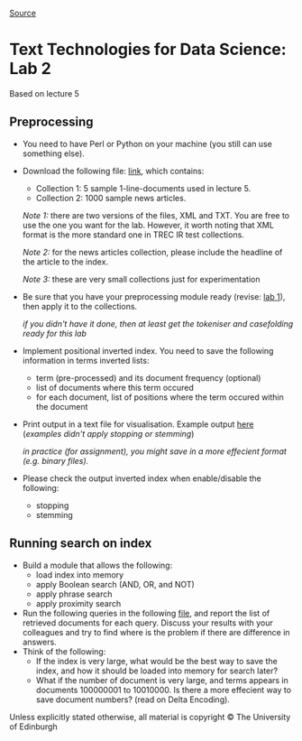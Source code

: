 
[Source](https://www.inf.ed.ac.uk/teaching/courses/tts/labs/lab2.html "Permalink to Text Technologies for Data Science: LAB 2")

# Text Technologies for Data Science: Lab 2

Based on lecture 5

## Preprocessing

* You need to have Perl or Python on your machine (you still can use something else).
* Download the following file: [link][9], which contains:
    - Collection 1: 5 sample 1-line-documents used in lecture 5.
    - Collection 2: 1000 sample news articles.

    _Note 1:_ there are two versions of the files, XML and TXT. You are free to use the one you want for the lab. However, it worth noting that XML format is the more standard one in TREC IR test collections.

    _Note 2:_ for the news articles collection, please include the headline of the article to the index.

    _Note 3:_ these are very small collections just for experimentation
* Be sure that you have your preprocessing module ready (revise: [lab 1][10]), then apply it to the collections.

    _if you didn't have it done, then at least get the tokeniser and casefolding ready for this lab_
* Implement positional inverted index. You need to save the following information in terms inverted lists:
    - term (pre-processed) and its document frequency (optional)
    - list of documents where this term occured
    - for each document, list of positions where the term occured within the document
* Print output in a text file for visualisation. Example output [here][11] (_examples didn't apply stopping or stemming_)

    _in practice (for assignment), you might save in a more effecient format (e.g. binary files)._
* Please check the output inverted index when enable/disable the following:
    - stopping
    - stemming

## Running search on index

* Build a module that allows the following:
    - load index into memory
    - apply Boolean search (AND, OR, and NOT)
    - apply phrase search
    - apply proximity search
* Run the following queries in the following [file][12], and report the list of retrieved documents for each query. Discuss your results with your colleagues and try to find where is the problem if there are difference in answers.
* Think of the following:
    - If the index is very large, what would be the best way to save the index, and how it should be loaded into memory for search later?
    - What if the number of document is very large, and terms appears in documents 100000001 to 10010000. Is there a more effecient way to save document numbers? (read on Delta Encoding).

Unless explicitly stated otherwise, all material is copyright © The University of Edinburgh

[9]: https://www.inf.ed.ac.uk/teaching/courses/tts/labs/lab2/collections.zip
[10]: https://www.inf.ed.ac.uk/teaching/courses/tts/labs/lab1.html
[11]: https://www.inf.ed.ac.uk/teaching/courses/tts/labs/lab2/Index.zip
[12]: https://www.inf.ed.ac.uk/teaching/courses/tts/labs/lab2/queries.lab2.txt